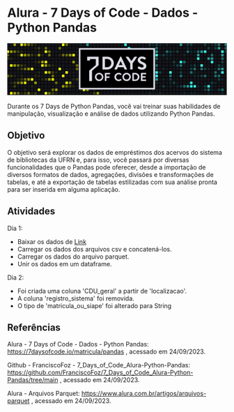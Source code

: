 # Alura - 7 Days of Code - Dados - Python Pandas
![7DayOfCode-Logo](../imgs/7DaysOfCode-Logo.jpg)

Durante os 7 Days de Python Pandas, você vai treinar suas habilidades de manipulação, visualização 
e análise de dados utilizando Python Pandas.


## Objetivo
O objetivo será explorar os dados de empréstimos dos acervos do sistema de bibliotecas da UFRN e,
para isso, você passará por diversas funcionalidades que o Pandas pode oferecer, 
desde a importação de diversos formatos de dados, agregações, divisões e transformações de tabelas, 
e até a exportação de tabelas estilizadas com sua análise pronta para ser inserida em alguma aplicação.


## Atividades
Dia 1:
- Baixar os dados de [Link](https://github.com/FranciscoFoz/7_Days_of_Code_Alura-Python-Pandas/tree/main/Dia_1-Importando_dados/Datasets)
- Carregar os dados dos arquivos csv e concatená-los.
- Carregar os dados do arquivo parquet.
- Unir os dados em um dataframe.

Dia 2:
- Foi criada uma coluna 'CDU_geral' a partir de 'localizacao'.
- A coluna 'registro_sistema' foi removida.
- O tipo de 'matricula_ou_siape' foi alterado para String


## Referências
Alura - 7 Days of Code - Dados - Python Pandas:
https://7daysofcode.io/matricula/pandas
 , acessado em 24/09/2023.

Github - FranciscoFoz - 7_Days_of_Code_Alura-Python-Pandas:
https://github.com/FranciscoFoz/7_Days_of_Code_Alura-Python-Pandas/tree/main
 , acessado em 24/09/2023.

Alura - Arquivos Parquet:
https://www.alura.com.br/artigos/arquivos-parquet
 , acessado em 24/09/2023.